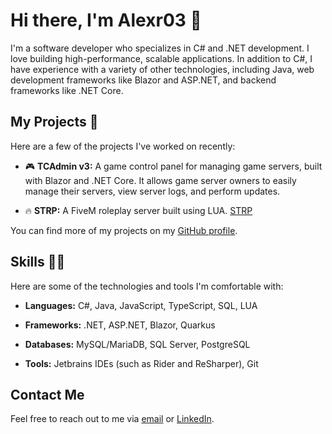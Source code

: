 # Hi there, I'm Alexr03 👋

I'm a software developer who specializes in C# and .NET development. I love building high-performance, scalable applications. In addition to C#, I have experience with a variety of other technologies, including Java, web development frameworks like Blazor and ASP.NET, and backend frameworks like .NET Core.

## My Projects 🚧

Here are a few of the projects I've worked on recently:

- 🎮 **TCAdmin v3:** A game control panel for managing game servers, built with Blazor and .NET Core. It allows game server owners to easily manage their servers, view server logs, and perform updates.

- 🔥 **STRP:** A FiveM roleplay server built using LUA. [STRP](https://forum.spaceturtl.es/)

You can find more of my projects on my [GitHub profile](https://github.com/Alexr03).

## Skills 👨‍💻

Here are some of the technologies and tools I'm comfortable with:

- **Languages:** C#, Java, JavaScript, TypeScript, SQL, LUA

- **Frameworks:** .NET, ASP.NET, Blazor, Quarkus

- **Databases:** MySQL/MariaDB, SQL Server, PostgreSQL

- **Tools:** Jetbrains IDEs (such as Rider and ReSharper), Git

## Contact Me

Feel free to reach out to me via [email](mailto:me@alexr03.dev) or [LinkedIn](https://www.linkedin.com/in/alex-redding-789469185/).
